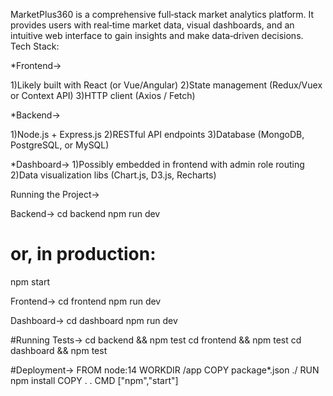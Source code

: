 MarketPlus360 is a comprehensive full‑stack market analytics platform. It provides users with real‑time market data, visual dashboards, and an intuitive web interface to gain insights and make data‑driven decisions.
Tech Stack:

*Frontend->

1)Likely built with React (or Vue/Angular)
2)State management (Redux/Vuex or Context API)
3)HTTP client (Axios / Fetch)

*Backend->

1)Node.js + Express.js
2)RESTful API endpoints
3)Database (MongoDB, PostgreSQL, or MySQL)

*Dashboard->
1)Possibly embedded in frontend with admin role routing
2)Data visualization libs (Chart.js, D3.js, Recharts)

Running the Project->

Backend->
cd backend
npm run dev
# or, in production:
npm start

Frontend->
cd frontend
npm run dev

Dashboard->
cd dashboard
npm run dev

#Running Tests->
cd backend && npm test
cd frontend && npm test
cd dashboard && npm test

#Deployment->
FROM node:14
WORKDIR /app
COPY package*.json ./
RUN npm install
COPY . .
CMD ["npm","start"]


